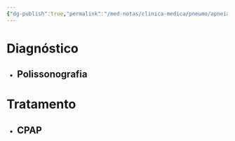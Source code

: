 ```yaml
---
{"dg-publish":true,"permalink":"/med-notas/clinica-medica/pneumo/apneia-do-sono/","tags":["review"]}
---
```


# Diagnóstico
- ## Polissonografia
# Tratamento
- ## CPAP
